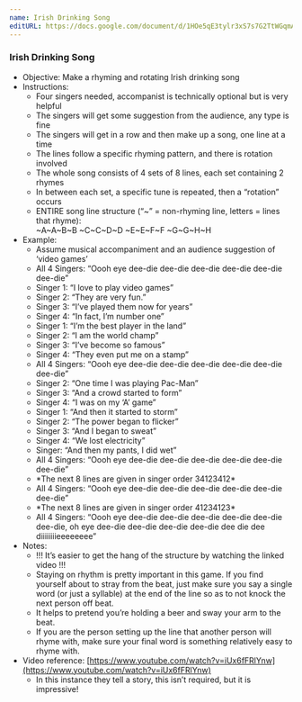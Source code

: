 ```yaml
---
name: Irish Drinking Song
editURL: https://docs.google.com/document/d/1HOe5qE3tylr3xS7s7G2TtWGqmAM8-15kDXHHiq5nCE8/edit
---
```


### Irish Drinking Song

* Objective: Make a rhyming and rotating Irish drinking song  
* Instructions:   
  * Four singers needed, accompanist is technically optional but is very helpful  
  * The singers will get some suggestion from the audience, any type is fine  
  * The singers will get in a row and then make up a song, one line at a time  
  * The lines follow a specific rhyming pattern, and there is rotation involved  
  * The whole song consists of 4 sets of 8 lines, each set containing 2 rhymes  
  * In between each set, a specific tune is repeated, then a “rotation” occurs  
  * ENTIRE song line structure (“\~” \= non-rhyming line, letters \= lines that rhyme):  
    \~A\~A\~B\~B   \~C\~C\~D\~D   \~E\~E\~F\~F   \~G\~G\~H\~H  
* Example:  
  * Assume musical accompaniment and an audience suggestion of ‘video games’  
  * All 4 Singers: “Oooh eye dee-die dee-die dee-die dee-die dee-die dee-die”  
  * Singer 1: “I love to play video games”  
  * Singer 2: “They are very fun.”  
  * Singer 3: “I’ve played them now for years”  
  * Singer 4: “In fact, I’m number one”  
  * Singer 1: “I’m the best player in the land”  
  * Singer 2: “I am the world champ”  
  * Singer 3: “I’ve become so famous”  
  * Singer 4: “They even put me on a stamp”  
  * All 4 Singers: “Oooh eye dee-die dee-die dee-die dee-die dee-die dee-die”  
  * Singer 2: “One time I was playing Pac-Man”  
  * Singer 3: “And a crowd started to form”  
  * Singer 4: “I was on my ‘A’ game”  
  * Singer 1: “And then it started to storm”  
  * Singer 2: “The power began to flicker”  
  * Singer 3: “And I began to sweat”  
  * Singer 4: “We lost electricity”  
  * Singer: “And then my pants, I did wet”  
  * All 4 Singers: “Oooh eye dee-die dee-die dee-die dee-die dee-die dee-die”  
  * \*The next 8 lines are given in singer order 34123412\*  
  * All 4 Singers: “Oooh eye dee-die dee-die dee-die dee-die dee-die dee-die”  
  * \*The next 8 lines are given in singer order 41234123\*  
  * All 4 Singers: “Oooh eye dee-die dee-die dee-die dee-die dee-die dee-die, oh eye dee-die dee-die dee-die dee-die dee die dee diiiiiiiieeeeeeee”  
* Notes:  
  * \!\!\! It’s easier to get the hang of the structure by watching the linked video \!\!\!  
  * Staying on rhythm is pretty important in this game. If you find yourself about to stray from the beat, just make sure you say a single word (or just a syllable) at the end of the line so as to not knock the next person off beat.  
  * It helps to pretend you’re holding a beer and sway your arm to the beat.  
  * If you are the person setting up the line that another person will rhyme with, make sure your final word is something relatively easy to rhyme with.  
* Video reference: [https://www.youtube.com/watch?v=iUx6fFRlYnw](https://www.youtube.com/watch?v=iUx6fFRlYnw)  
  * In this instance they tell a story, this isn’t required, but it is impressive\!